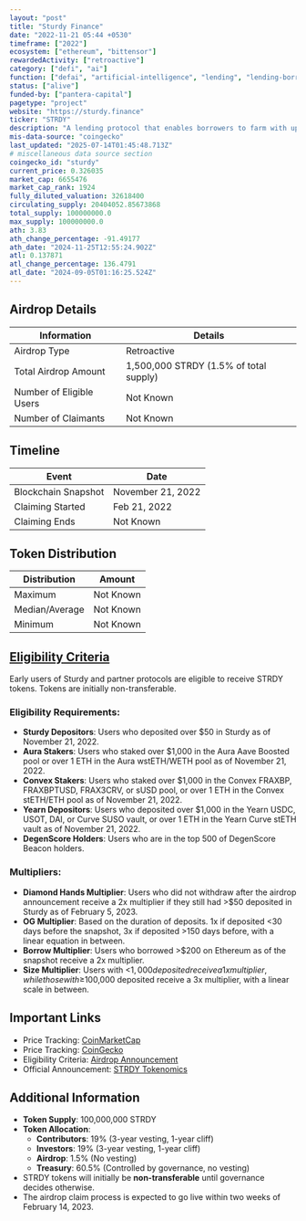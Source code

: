```yaml
---
layout: "post"
title: "Sturdy Finance"
date: "2022-11-21 05:44 +0530"
timeframe: ["2022"]
ecosystem: ["ethereum", "bittensor"]
rewardedActivity: ["retroactive"]
category: ["defi", "ai"]
function: ["defai", "artificial-intelligence", "lending", "lending-borrowing-protocols", "risk-management", "decentralized-finance"]
status: ["alive"]
funded-by: ["pantera-capital"]
pagetype: "project"
website: "https://sturdy.finance"
ticker: "STRDY"
description: "A lending protocol that enables borrowers to farm with up to 10x leverage on projects like Convex and Aura, while allowing lenders to earn yield without the associated risks and costs."
mis-data-source: "coingecko"
last_updated: "2025-07-14T01:45:48.713Z"
# miscellaneous data source section
coingecko_id: "sturdy"
current_price: 0.326035
market_cap: 6655476
market_cap_rank: 1924
fully_diluted_valuation: 32618400
circulating_supply: 20404052.85673868
total_supply: 100000000.0
max_supply: 100000000.0
ath: 3.83
ath_change_percentage: -91.49177
ath_date: "2024-11-25T12:55:24.902Z"
atl: 0.137871
atl_change_percentage: 136.4791
atl_date: "2024-09-05T01:16:25.524Z"
---
```


## Airdrop Details

| Information              | Details                                |
| ------------------------ | -------------------------------------- |
| Airdrop Type             | Retroactive                            |
| Total Airdrop Amount     | 1,500,000 STRDY (1.5% of total supply) |
| Number of Eligible Users | Not Known                              |
| Number of Claimants      | Not Known                              |

## Timeline

| Event               | Date              |
| ------------------- | ----------------- |
| Blockchain Snapshot | November 21, 2022 |
| Claiming Started    | Feb 21, 2022      |
| Claiming Ends       | Not Known         |

## Token Distribution

| Distribution   | Amount    |
| -------------- | --------- |
| Maximum        | Not Known |
| Median/Average | Not Known |
| Minimum        | Not Known |

## [Eligibility Criteria](https://airdrop.sturdy.finance/)

Early users of Sturdy and partner protocols are eligible to receive STRDY tokens. Tokens are initially non-transferable.

### Eligibility Requirements:

- **Sturdy Depositors**: Users who deposited over $50 in Sturdy as of November 21, 2022.
- **Aura Stakers**: Users who staked over $1,000 in the Aura Aave Boosted pool or over 1 ETH in the Aura wstETH/WETH pool as of November 21, 2022.
- **Convex Stakers**: Users who staked over $1,000 in the Convex FRAXBP, FRAXBPTUSD, FRAX3CRV, or sUSD pool, or over 1 ETH in the Convex stETH/ETH pool as of November 21, 2022.
- **Yearn Depositors**: Users who deposited over $1,000 in the Yearn USDC, USOT, DAI, or Curve SUSO vault, or over 1 ETH in the Yearn Curve stETH vault as of November 21, 2022.
- **DegenScore Holders**: Users who are in the top 500 of DegenScore Beacon holders.

### Multipliers:

- **Diamond Hands Multiplier**: Users who did not withdraw after the airdrop announcement receive a 2x multiplier if they still had >$50 deposited in Sturdy as of February 5, 2023.
- **OG Multiplier**: Based on the duration of deposits. 1x if deposited <30 days before the snapshot, 3x if deposited >150 days before, with a linear equation in between.
- **Borrow Multiplier**: Users who borrowed >$200 on Ethereum as of the snapshot receive a 2x multiplier.
- **Size Multiplier**: Users with <$1,000 deposited receive a 1x multiplier, while those with ≥$100,000 deposited receive a 3x multiplier, with a linear scale in between.

## Important Links

- Price Tracking: [CoinMarketCap](https://coinmarketcap.com/currencies/sturdy)
- Price Tracking: [CoinGecko](https://www.coingecko.com/en/coins/sturdy)
- Eligibility Criteria: [Airdrop Announcement](https://airdrop.sturdy.finance/)
- Official Announcement: [STRDY Tokenomics](https://sturdyfinance.medium.com/strdy-tokenomics-13d06233cab1)

## Additional Information

- **Token Supply**: 100,000,000 STRDY
- **Token Allocation**:
  - **Contributors**: 19% (3-year vesting, 1-year cliff)
  - **Investors**: 19% (3-year vesting, 1-year cliff)
  - **Airdrop**: 1.5% (No vesting)
  - **Treasury**: 60.5% (Controlled by governance, no vesting)
- STRDY tokens will initially be **non-transferable** until governance decides otherwise.
- The airdrop claim process is expected to go live within two weeks of February 14, 2023.